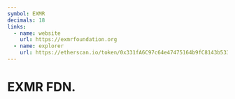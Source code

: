 ```yaml
---
symbol: EXMR
decimals: 18
links:
  - name: website
    url: https://exmrfoundation.org
  - name: explorer
    url: https://etherscan.io/token/0x331fA6C97c64e47475164b9fC8143b533c5eF529
---
```


# EXMR FDN.

